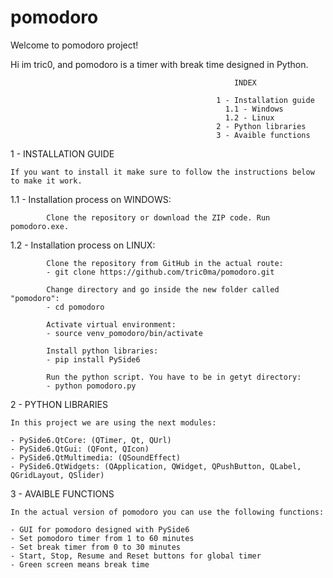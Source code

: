# pomodoro
Welcome to pomodoro project!

Hi im tric0, and pomodoro is a timer with break time designed in Python.

                                                      INDEX
                                                
                                                  1 - Installation guide
                                                    1.1 - Windows
                                                    1.2 - Linux
                                                  2 - Python libraries
                                                  3 - Avaible functions


1 - INSTALLATION GUIDE

    If you want to install it make sure to follow the instructions below to make it work.
    
   1.1 -  Installation process on WINDOWS:

            Clone the repository or download the ZIP code. Run pomodoro.exe.
    
   1.2 -  Installation process on LINUX: 

            Clone the repository from GitHub in the actual route:
            - git clone https://github.com/tric0ma/pomodoro.git
        
            Change directory and go inside the new folder called "pomodoro":
            - cd pomodoro
            
            Activate virtual environment:
            - source venv_pomodoro/bin/activate
          
            Install python libraries:
            - pip install PySide6
        
            Run the python script. You have to be in getyt directory:
            - python pomodoro.py

2 - PYTHON LIBRARIES

    In this project we are using the next modules:

    - PySide6.QtCore: (QTimer, Qt, QUrl)
    - PySide6.QtGui: (QFont, QIcon)
    - PySide6.QtMultimedia: (QSoundEffect)
    - PySide6.QtWidgets: (QApplication, QWidget, QPushButton, QLabel, QGridLayout, QSlider)

3 - AVAIBLE FUNCTIONS

    In the actual version of pomodoro you can use the following functions:

    - GUI for pomodoro designed with PySide6
    - Set pomodoro timer from 1 to 60 minutes
    - Set break timer from 0 to 30 minutes
    - Start, Stop, Resume and Reset buttons for global timer
    - Green screen means break time
